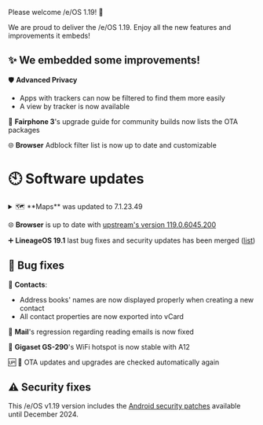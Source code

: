 
Please welcome /e/OS 1.19! :rocket:

We are proud to deliver the /e/OS 1.19. Enjoy all the new features and improvements it embeds!

## ✨ We embedded some improvements! 

:shield: **Advanced Privacy**
-  Apps with trackers can now be filtered to find them more easily
-  A view by tracker is now available  

📱 **Fairphone 3**'s upgrade guide for community builds now lists the OTA packages

:globe_with_meridians: **Browser** Adblock filter list is now up to date and customizable
 

# 🕙 Software updates

<details><summary> 🗺️ **Maps** was updated to 7.1.23.49</summary>

    - Fixed startup error message issue on Android 7 devices
    - Improved head-up-display appearance. Head-up-display type can be changed using swipe left  / right actions
    - Fixed error regarding maps styles usage on arm32 devices
    - Improved UI, UX & stability

</details>

:globe_with_meridians: **Browser** is up to date with [upstream's version 119.0.6045.200](https://github.com/uazo/cromite/releases/tag/v119.0.6045.200-91419aa0e8f321e4ff5cdceebaad8852323c2c86)


➕ **LineageOS 19.1** last bug fixes and security updates has been merged ([list](https://review.lineageos.org/q/branch:lineage-19.1+status:merged+after:%222023-11-21+12:33:00+%252B0100%22+before:%222023-12-20+10:33:00+%252B0100%22))


## 🐛 Bug fixes

:notebook: **Contacts**:
- Address books' names are now displayed properly when creating a new contact
- All contact properties are now exported into vCard

💌 **Mail**'s regression regarding reading emails is now fixed

📱 **Gigaset GS-290**'s WiFi hotspot is now stable with A12

:up: 📱 OTA updates and upgrades are checked automatically again 

## ⚠ Security fixes

This /e/OS v1.19 version includes the [Android security patches](https://source.android.com/docs/security/bulletin/2023-12-01) available until December 2024. 
 
